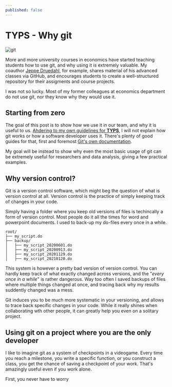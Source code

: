 ```yaml
---
published: false
---
```


# **TYPS** - Why git

![git](https://git-scm.com/images/logos/1color-orange-lightbg@2x.png)

More and more university courses in economics have started teaching students how to use git, and why using it is extremely valuable. My coauthor [Jeppe Druedahl](https://sites.google.com/view/jeppe-druedahl/home), for example, shares material of his advanced classes via GitHub, and encourages students to create a well-structured repository for their assigments and course projects.

I was not so lucky. Most of my former colleagues at economics department do not use git, nor they know why they would use it.

## Starting from zero

The goal of this post is to show how we use it in our team, and why it is useful to us. [Ahdering to my own guidelines for **TYPS**](http://alemartinello.com/2021/02/17/TYPS-what/), I will not explain how git works or how a software developer uses it. There's plenty of good guides for that, first and foremost [Git's own documentation](https://git-scm.com/doc).

My goal will be instead to show why even the most basic usage of git can be extremely useful for researchers and data analysis, giving a few practical examples.

## Why version control?

Git is a version control software, which might beg the question of what is version control at all. Version control is the practice of simply keeping track of changes in your code.

Simply having a folder where you keep old versions of files is techincally a form of version control. Most people do it all the times for word and powerpoint documents. I used to back-up my do-files every once in a while.

    root/
    ├── my_script.do
    ├── backup/
    │   ├── my_script_20200601.do
    │   ├── my_script_20200913.do
    │   ├── my_script_20201129.do
    │   ├── my_script_20210120.do

This system is however a pretty bad version of version control. You can hardly keep track of what exactly changed across versions, and the "*every once in a while*" is rather dangerous. Way too often I saved backups of files where multiple things changed at once, and tracing back why my results suddently changed was a mess.

Git induces you to be much more systematic in your versioning, and allows to trace back specific changes in your code. While it really shines when collaborating wth other people, it can greatly help you even on a solitary project.

## Using git on a project where you are the only developer

I like to imagine git as a system of checkpoints in a videogame. Every time you reach a milestone, you write a specific function, or you construct a class, you get the chance of saving a checkpoint of your work. That's amazingly useful even if you work alone.

First, you never have to worry
